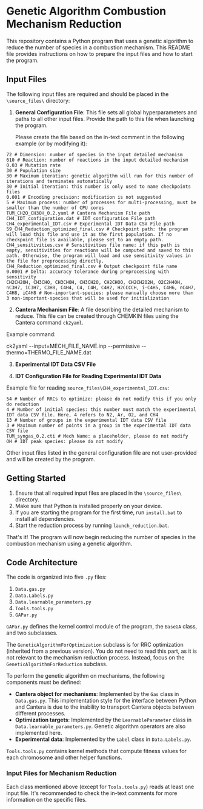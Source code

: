 # Genetic Algorithm Combustion Mechanism Reduction

This repository contains a Python program that uses a genetic algorithm to reduce the number of species in a combustion mechanism. This README file provides instructions on how to prepare the input files and how to start the program.

## Input Files

The following input files are required and should be placed in the `\source_files\` directory:

1. **General Configuration File**: This file sets all global hyperparameters and paths to all other input files. Provide the path to this file when launching the program.

   Please create the file based on the in-text comment in the following example (or by modifying it):

```
72 # Dimension: number of species in the input detailed mechanism
610 # Reaction: number of reactions in the input detailed mechanism
0.03 # Mutation rate
30 # Population size
30 # Maximum iteration: genetic algorithm will run for this number of iterations and terminates automatically
30 # Initial iteration: this number is only used to name checkpoints files
0.001 # Encoding precision: modification is not suggested
5 # Maximum process: number of processes for multi-processing, must be smaller than the number of CPU cores
TUM_CH2O_CH3OH_0.2.yaml # Cantera Mechanism File path
CH4_IDT_configuration.dat # IDT configuration File path
CH4_experimental_IDT.csv # Experimental IDT Data CSV File path
59_CH4_Reduction_optimized_final.csv # Checkpoint path: the program will load this file and use it as the first population. If no checkpoint file is available, please set to an empty path.
CH4_sensitivities.csv # Sensitivities file name: if this path is empty, sensitivities for reactions will be computed and saved to this path. Otherwise, the program will load and use sensitivity values in the file for preprocessing directly.
CH4_Reduction_optimized_final.csv # Output checkpoint file name
0.0001 # Delta: accuracy tolerance during preprocessing with sensitivity
CH2CH2OH, CH3CHO, CH3CHOH, CH3CH2O, CH2CHOO, CH2CH2O2H, O2C2H4OH, nC3H7, iC3H7, C3H8, C4H4, C4, C4H, C4H2, H2CCCCH, i-C4H5, C4H6, nC4H7, C4H8, iC4H8 # Non-important-species: please manually choose more than 3 non-important-species that will be used for initialization
```

2. **Cantera Mechanism File**: A file describing the detailed mechanism to reduce. This file can be created through CHEMKIN files using the Cantera command `ck2yaml`.

Example command:

ck2yaml --input=MECH_FILE_NAME.inp --permissive --thermo=THERMO_FILE_NAME.dat


3. **Experimental IDT Data CSV File**

4. **IDT Configuration File for Reading Experimental IDT Data**

Example file for reading `source_files\CH4_experimental_IDT.csv`:

```
54 # Number of RRCs to optimize: please do not modify this if you only do reduction
4 # Number of initial species: this number must match the experimental IDT data CSV file. Here, 4 refers to N2, Ar, O2, and CH4
13 # Number of groups in the experimental IDT data CSV file
3 # Maximum number of points in a group in the experimental IDT data CSV file
TUM_syngas_0.2.cti # Mech Name: a placeholder, please do not modify
OH # IDT peak species: please do not modify
```

Other input files listed in the general configuration file are not user-provided and will be created by the program.

## Getting Started

1. Ensure that all required input files are placed in the `\source_files\` directory.
2. Make sure that Python is installed properly on your device.
3. If you are starting the program for the first time, run `install.bat` to install all dependencies.
4. Start the reduction process by running `launch_reduction.bat`.

That's it! The program will now begin reducing the number of species in the combustion mechanism using a genetic algorithm.

## Code Architecture

The code is organized into five `.py` files:

1. `Data.gas.py`
2. `Data.Labels.py`
3. `Data.learnable_parameters.py`
4. `Tools.tools.py`
5. `GAPar.py`

`GAPar.py` defines the kernel control module of the program, the `BaseGA` class, and two subclasses.

The `GeneticAlgorithmForOptimization` subclass is for RRC optimization (inherited from a previous version). You do not need to read this part, as it is not relevant to the mechanism reduction process. Instead, focus on the `GeneticAlgorithmForReduction` subclass.

To perform the genetic algorithm on mechanisms, the following components must be defined:

- **Cantera object for mechanisms**: Implemented by the `Gas` class in `Data.gas.py`. This implementation style for the interface between Python and Cantera is due to the inability to transport Cantera objects between different processes.
- **Optimization targets**: Implemented by the `LearnableParameter` class in `Data.learnable_parameters.py`. Genetic algorithm operators are also implemented here.
- **Experimental data**: Implemented by the `Label` class in `Data.Labels.py`.

`Tools.tools.py` contains kernel methods that compute fitness values for each chromosome and other helper functions.

### Input Files for Mechanism Reduction

Each class mentioned above (except for `Tools.tools.py`) reads at least one input file. It's recommended to check the in-text comments for more information on the specific files.

